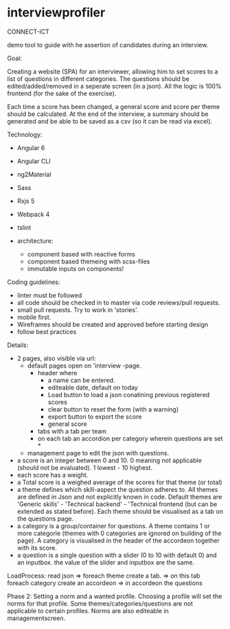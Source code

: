 # interviewprofiler

CONNECT-ICT

demo tool to guide with he assertion of candidates during an interview.

Goal:

Creating a website (SPA) for an interviewer, allowing him to set scores to a list of questions in different categories.
The questions should be edited/added/removed in a seperate screen (in a json).
All the logic is 100% frontend (for the sake of the exercise).

Each time a score has been changed, a general score and score per theme should be calculated.
At the end of the interview, a summary should be generated and be able to be saved as a csv (so it can be read via excel).

Technology:

- Angular 6
- Angular CLI
- ng2Material
- Sass
- Rxjs 5
- Webpack 4
- tslint

- architecture: 
  - component based with reactive forms 
  - component based themeing with scss-files
  - immutable inputs on components!

Coding guidelines:

- linter must be followed
- all code should be checked in to master via code reviews/pull requests.
- small pull requests. Try to work in 'stories'.
- mobile first.
- Wireframes should be created and approved before starting design
- follow best practices

Details:

- 2 pages, also visible via url:
  - default pages open on 'interview -page.
    * header where 
      * a name can be entered.
      * editeable date, default on today
      * Load button to load a json conatining previous registered scores
      * clear button to reset the form (with a warning)
      * export button to export the score
      * general score
    * tabs with a tab per team
    * on each tab an accordion per category wherein questions are set    *
  - management page to edit the json with questions.
- a score is an integer between 0 and  10. 0 meaning not applicable (should not be evaluated). 1 lowest - 10 highest.
- each score has a weight.
- a Total score is a weighed average of the scores for that theme (or total)
- a theme defines which skill-aspect the question adheres to. All themes are defined in Json and not explicitly known in code.
  Default themes are 'Generic skills' - 'Technical backend' - 'Technical frontend (but can be extended as stated before).
  Each theme should be visualised as a tab on the questions page.
- a category is a group/container for questions. A theme contains 1 or more categorie (themes with 0 categories are ignored on building of the page). A category is visualised in the header of the accordeon together with its score.
- a question is a single question with a slider (0 to 10 with default 0) and an inputbox. the value of the slider and inputbox are the same.

LoadProcess: read json => foreach theme create a tab. => on this tab foreach category create an accordeon => in accordeon the questions


Phase 2:
Setting a norm and a wanted profile. Choosing a profile will set the norms for that profile. Some themes/categories/questions are not applicable to certain profiles. Norms are also editeable in managementscreen.
